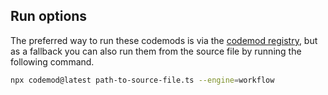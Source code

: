 ## Run options

The preferred way to run these codemods is via the [codemod registry](https://codemod.com/registry), but as a fallback you can also run them from the source file by running the following command.

```bash
npx codemod@latest path-to-source-file.ts --engine=workflow
```
